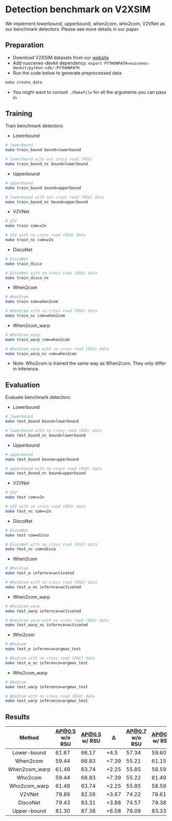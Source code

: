 # Detection benchmark on V2XSIM

We implement lowerbound, upperbound, when2com, who2com, V2VNet as our benchmark detectors. Please see more details in our paper.

## Preparation

- Download V2XSIM datasets from our [website](https://ai4ce.github.io/V2X-Sim/index.html)
- Add nuscenes-devkit dependency: ```export PYTHONPATH=nuscenes-devkit/python-sdk/:PYTHONPATH```
- Run the code below to generate preprocessed data
```bash
make create_data
```
- You might want to consult `./Makefile` for all the arguments you can pass in


## Training

Train benchmark detectors:
- Lowerbound
```bash
# lowerbound
make train_bound bound=lowerbound

# lowerbound with out cross road (RSU)
make train_bound_nc bound=lowerbound
```

- Upperbound
```bash
# upperbound
make train_bound bound=upperbound

# lowerbound with out cross road (RSU) data
make train_bound_nc bound=upperbound
```

- V2VNet
```bash
# V2V
make train com=v2v

# V2V with no cross road (RSU) data
make train_nc com=v2v
```

- DiscoNet
```bash
# DiscoNet
make train_disco

# DiscoNet with no cross road (RSU) data
make train_disco_nc
```

- When2com
```bash
# When2com
make train com=when2com

# When2com with no cross road (RSU) data
make train_nc com=when2com
```

- When2com_warp
```bash
# When2com_warp
make train_warp com=when2com

# When2com_warp with no cross road (RSU) data
make train_warp_nc com=when2com
```

- Note: Who2com is trained the same way as When2com. They only differ in inference.

## Evaluation

Evaluate benchmark detectors:

- Lowerbound
```bash
# lowerbound
make test_bound bound=lowerbound

# lowerbound with no cross road (RSU) data
make test_bound_nc bound=lowerbound
```

- Upperbound
```bash
# upperbound
make test_bound bound=upperbound

# upperbound with no cross road (RSU) data
make test_bound_nc bound=upperbound
```
- V2VNet
```bash
# V2V
make test com=v2v

# V2V with no cross road (RSU) data
make test_nc com=v2v
```

- DiscoNet
```bash
# DiscoNet
make test com=disco

# DiscoNet with no cross road (RSU) data
make test_nc com=disco
```

- When2com
```bash
# When2com
make test_w infernce=activated

# When2com with no cross road (RSU) data
make test_w_nc infernce=activated
```

- When2com_warp
```bash
# When2com_warp
make test_warp infernce=activated

# When2com_warp with no cross road (RSU) data
make test_warp_nc infernce=activated
```

- Who2com
```bash
# Who2com
make test_w inference=argmax_test

# Who2com with no cross road (RSU) data
make test_w_nc inference=argmax_test
```

- Who2com_warp
```bash
# Who2com
make test_warp inference=argmax_test

# Who2com with no cross road (RSU) data
make test_warp inference=argmax_test
```


## Results
|  **Method**   | **AP@0.5 w/o RSU** | AP@0.5 w/ RSU | **Δ** | AP@0.7 w/o RSU | **AP@0.7 w/ RSU** |   Δ   |
| :-----------: | ------------------ | ------------- | ----- | -------------- | ----------------- | :---: |
|  Lower-bound  | 61.67              | 66.17         | +4.5  | 57.34          | 59.60             | +2.26 |
|   When2com    | 59.44              | 66.83         | +7.39 | 55.21          | 61.15             | +5.94 |
| When2com_warp | 61.49              | 63.74         | +2.25 | 55.85          | 58.59             | +2.74 |
|    Who2com    | 59.44              | 68.83         | +7.39 | 55.22          | 61.49             | +6.27 |
| Who2com_warp  | 61.49              | 63.74         | +2.25 | 55.85          | 58.59             | +2.74 |
|    V2VNet     | 78.89              | 82.56         | +3.67 | 74.22          | 78.61             | +4.39 |
|   DiscoNet    | 79.43              | 83.31         | +3.88 | 74.57          | 79.38             | +4.81 |
|  Upper-bound  | 81.30              | 87.38         | +6.08 | 78.09          | 83.33             | +5.24 |


